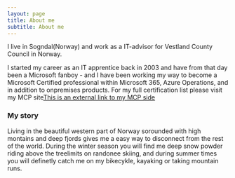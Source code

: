 ```yaml
---
layout: page
title: About me
subtitle: About me
---
```


I live in Sogndal(Norway) and work as a IT-advisor for Vestland County Council in Norway.

I started my career as an IT apprentice back in 2003 and have from that day been a Microsoft fanboy - and I have been
working my way to become a Microsoft Certified professional within Microsoft 365, Azure Operations, and in addition to onpremises products.
For my full certification list please visit my MCP site[This is an external link to my MCP side](https://learn.microsoft.com/en-gb/users/havard/transcript/76yp8fpgeqk9k26?source=docs)

### My story

Living in the beautiful western part of Norway sorounded with high montains and deep fjords gives me a easy way to
disconnect from the rest of the world. During the winter season you will find me deep snow powder riding above the treelimits
on randonee skiing, and during summer times you will definetly catch me on my bikecykle, kayaking or taking mountain runs.
